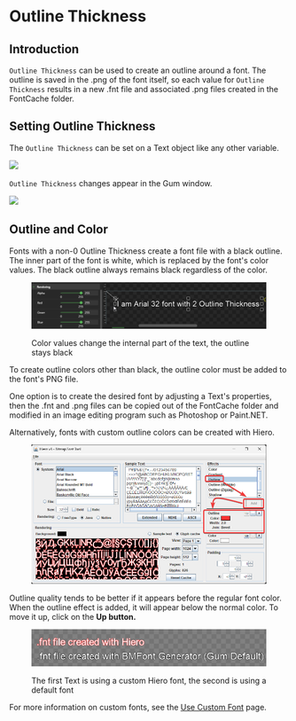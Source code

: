 # Outline Thickness

## Introduction

`Outline Thickness` can be used to create an outline around a font. The outline is saved in the .png of the font itself, so each value for `Outline Thickness` results in a new .fnt file and associated .png files created in the FontCache folder.

## Setting Outline Thickness

The `Outline Thickness` can be set on a Text object like any other variable.

![](<../../../.gitbook/assets/OutlineThicknessGum.png>)

`Outline Thickness` changes appear in the Gum window.

![](../../../.gitbook/assets/OutlineThicknessGumExample.png)

## Outline and Color

Fonts with a non-0 Outline Thickness create a font file with a black outline. The inner part of the font is white, which is replaced by the font's color values. The black outline always remains black regardless of the color.

<figure><img src="../../../.gitbook/assets/18_05 35 50.gif" alt=""><figcaption><p>Color values change the internal part of the text, the outline stays black</p></figcaption></figure>

To create outline colors other than black, the outline color must be added to the font's PNG file.

One option is to create the desired font by adjusting a Text's properties, then the .fnt and .png files can be copied out of the FontCache folder and modified in an image editing program such as Photoshop or Paint.NET.

Alternatively, fonts with custom outline colors can be created with Hiero.

<figure><img src="../../../.gitbook/assets/image (1) (1) (1) (1) (1) (1) (1).png" alt=""><figcaption></figcaption></figure>

Outline quality tends to be better if it appears before the regular font color. When the outline effect is added, it will appear below the normal color. To move it up, click on the **Up button.**

<figure><img src="../../../.gitbook/assets/image (1) (1) (1) (1) (1) (1) (1) (1).png" alt=""><figcaption><p>The first Text is using a custom Hiero font, the second is using a default font</p></figcaption></figure>

For more information on custom fonts, see the [Use Custom Font](use-custom-font.md) page.
